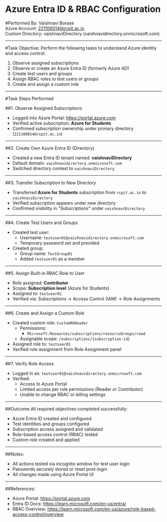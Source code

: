 # Azure Entra ID & RBAC Configuration 

#Performed By:
Vaishnavi Borase  
Azure Account: 221106014@rcpit.ac.in  
Custom Directory: vaishnaviDirectory (vaishnavidirectory.onmicrosoft.com)

---

#Task Objective:
Perform the following tasks to understand Azure identity and access control:
1. Observe assigned subscriptions
2. Observe or create an Azure Entra ID (formerly Azure AD)
3. Create test users and groups
4. Assign RBAC roles to test users or groups
5. Create and assign a custom role

---

#Task Steps Performed

##1. Observe Assigned Subscriptions
- Logged into Azure Portal: https://portal.azure.com
- Verified active subscription: **Azure for Students**
- Confirmed subscription ownership under primary directory (`221106014@rcpit.ac.in`)

---

##2. Create Own Azure Entra ID (Directory)
- Created a new Entra ID tenant named: **vaishnaviDirectory**
- Default domain: `vaishnavidirectory.onmicrosoft.com`
- Switched directory context to `vaishnaviDirectory`

---

##3. Transfer Subscription to New Directory
- Transferred **Azure for Students** subscription from `rcpit.ac.in` to `vaishnaviDirectory`
- Verified subscription appears under new directory
- Confirmed visibility in "Subscriptions" under `vaishnaviDirectory`

---

##4. Create Test Users and Groups
- Created test user:
  - Username: `testuser01@vaishnavidirectory.onmicrosoft.com`
  - Temporary password set and provided
- Created group:
  - Group name: `TestGroup01`
  - Added `testuser01` as a member

---

##5. Assign Built-in RBAC Role to User
- Role assigned: **Contributor**
- Scope: **Subscription level** (Azure for Students)
- Assigned to: `testuser01`
- Verified via: Subscriptions → Access Control (IAM) → Role Assignments

---

##6. Create and Assign a Custom Role
- Created custom role: `CustomRGReader`
  - Permissions:
    - `Microsoft.Resources/subscriptions/resourceGroups/read`
  - Assignable scope: `/subscriptions/{subscription-id}`
- Assigned role to: `testuser01`
- Verified role assignment from Role Assignment panel

---

##7. Verify Role Access
- Logged in as: `testuser01@vaishnavidirectory.onmicrosoft.com`
- Verified:
  - Access to Azure Portal
  - Limited access per role permissions (Reader or Contributor)
  - Unable to change RBAC or billing settings

---

##Outcome
All required objectives completed successfully:
- Azure Entra ID created and configured
- Test identities and groups configured
- Subscription access assigned and validated
- Role-based access control (RBAC) tested
- Custom role created and applied

---
##Notes:
- All actions tested via incognito window for test user login
- Passwords securely stored or reset post-login
- All changes made using Azure Portal UI

---

##References:
- Azure Portal: https://portal.azure.com
- Entra ID Docs: https://learn.microsoft.com/en-us/entra/
- RBAC Overview: https://learn.microsoft.com/en-us/azure/role-based-access-control/overview


